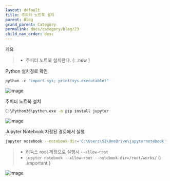 ```yaml
---
layout: default
title: 주피터 노트북 설치
parent: Blog
grand_parent: Category
permalink: docs/category/blog/23
child_nav_order: desc
---
```


개요

> - 주피터 노트북 설치한다.
{: .new }

Python 설치경로 확인

```python
python -c "import sys; print(sys.executable)"
```

![image](https://user-images.githubusercontent.com/36792594/161881341-aca82087-c890-4bb4-b72f-c30bd190f824.png)

주피터 노트북 설치

```bash
C:\Python38\python.exe -m pip install jupyter
```

![image](https://user-images.githubusercontent.com/36792594/161881980-5017b895-2548-49a6-a52f-ebb83977d5f2.png)

Jupyter Notebook 지정된 경로에서 실행

```bash
jupyter notebook --notebook-dir='C:\Users\S2\OneDrive\jupyternotebook'
```

> - 리눅스 root 계정으로 실행시 `--allow-root`
> - `jupyter notebook --allow-root --notebook-dir=/root/works/`
{: .important }

![image](https://user-images.githubusercontent.com/36792594/161882325-1832739e-f431-4842-9434-cb6fbd5ec39a.png)